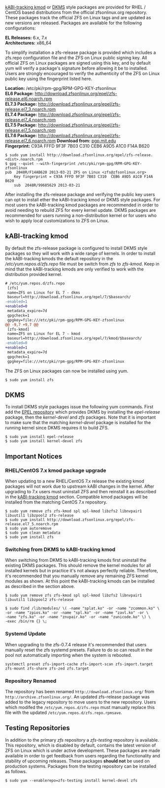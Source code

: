 [kABI-tracking kmod][kmod] or [DKMS][dkms] style packages are provided for RHEL / CentOS based distributions from the official zfsonlinux.org repository. These packages track the official ZFS on Linux tags and are updated as new versions are released.  Packages are available for the following configurations:

**EL Releases:** 6.x, 7.x  
**Architectures:** x86_64  

To simplify installation a zfs-release package is provided which includes a zfs.repo configuration file and the ZFS on Linux public signing key.  All official ZFS on Linux packages are signed using this key, and by default yum will verify a package's signature before allowing it be to installed.  Users are strongly encouraged to verify the authenticity of the ZFS on Linux public key using the fingerprint listed here.

**Location:** /etc/pki/rpm-gpg/RPM-GPG-KEY-zfsonlinux  
**EL6 Package:** http://download.zfsonlinux.org/epel/zfs-release.el6.noarch.rpm  
**EL7.3 Package:** http://download.zfsonlinux.org/epel/zfs-release.el7_3.noarch.rpm  
**EL7.4 Package:** http://download.zfsonlinux.org/epel/zfs-release.el7_4.noarch.rpm  
**EL7.5 Package:** http://download.zfsonlinux.org/epel/zfs-release.el7_5.noarch.rpm  
**EL7.6 Package:** http://download.zfsonlinux.org/epel/zfs-release.el7_6.noarch.rpm
**Download from:** [pgp.mit.edu][pubkey]  
**Fingerprint:** C93A FFFD 9F3F 7B03 C310  CEB6 A9D5 A1C0 F14A B620

```
$ sudo yum install http://download.zfsonlinux.org/epel/zfs-release.<dist>.noarch.rpm
$ gpg --quiet --with-fingerprint /etc/pki/rpm-gpg/RPM-GPG-KEY-zfsonlinux
pub  2048R/F14AB620 2013-03-21 ZFS on Linux <zfs@zfsonlinux.org>
    Key fingerprint = C93A FFFD 9F3F 7B03 C310  CEB6 A9D5 A1C0 F14A B620
    sub  2048R/99685629 2013-03-21
```

After installing the zfs-release package and verifying the public key users can opt to install ether the kABI-tracking kmod or DKMS style packages.  For most users the kABI-tracking kmod packages are recommended in order to avoid needing to rebuild ZFS for every kernel update.  DKMS packages are recommended for users running a non-distribution kernel or for users who wish to apply local customizations to ZFS on Linux.

## kABI-tracking kmod

By default the zfs-release package is configured to install DKMS style packages so they will work with a wide range of kernels.  In order to install the kABI-tracking kmods the default repository in the */etc/yum.repos.d/zfs.repo* file must be switch from *zfs* to *zfs-kmod*.  Keep in mind that the kABI-tracking kmods are only verified to work with the distribution provided kernel.

```diff
# /etc/yum.repos.d/zfs.repo
 [zfs]
 name=ZFS on Linux for EL 7 - dkms
 baseurl=http://download.zfsonlinux.org/epel/7/$basearch/
-enabled=1
+enabled=0
 metadata_expire=7d
 gpgcheck=1
 gpgkey=file:///etc/pki/rpm-gpg/RPM-GPG-KEY-zfsonlinux
@@ -9,7 +9,7 @@
 [zfs-kmod]
 name=ZFS on Linux for EL 7 - kmod
 baseurl=http://download.zfsonlinux.org/epel/7/kmod/$basearch/
-enabled=0
+enabled=1
 metadata_expire=7d
 gpgcheck=1
 gpgkey=file:///etc/pki/rpm-gpg/RPM-GPG-KEY-zfsonlinux
```

The ZFS on Linux packages can now be installed using yum.

```
$ sudo yum install zfs
```

## DKMS

To install DKMS style packages issue the following yum commands.  First add the [EPEL repository](https://fedoraproject.org/wiki/EPEL) which provides DKMS by installing the *epel-release* package, then the *kernel-devel* and *zfs* packages.  Note that it is important to make sure that the matching *kernel-devel* package is installed for the running kernel since DKMS requires it to build ZFS.  

```
$ sudo yum install epel-release
$ sudo yum install kernel-devel zfs
```

## Important Notices

### RHEL/CentOS 7.x kmod package upgrade

When updating to a new RHEL/CentOS 7.x release the existing kmod packages will not work due to upstream kABI changes in the kernel.  After upgrading to 7.x users must uninstall ZFS and then reinstall it as described in the [kABI-tracking kmod](https://github.com/zfsonlinux/zfs/wiki/RHEL-%26-CentOS/#kabi-tracking-kmod) section.  Compatible kmod packages will be installed from the matching CentOS 7.x repository.

```
$ sudo yum remove zfs zfs-kmod spl spl-kmod libzfs2 libnvpair1 libuutil1 libzpool2 zfs-release
$ sudo yum install http://download.zfsonlinux.org/epel/zfs-release.el7_5.noarch.rpm
$ sudo yum autoremove
$ sudo yum clean metadata
$ sudo yum install zfs 
```

### Switching from DKMS to kABI-tracking kmod

When switching from DKMS to kABI-tracking kmods first uninstall the existing DKMS packages.  This should remove the kernel modules for all installed kernels but in practice it's not always perfectly reliable.  Therefore, it's recommended that you manually remove any remaining ZFS kernel modules as shown.  At this point the kABI-tracking kmods can be installed as described in the section above.

```
$ sudo yum remove zfs zfs-kmod spl spl-kmod libzfs2 libnvpair1 libuutil1 libzpool2 zfs-release

$ sudo find /lib/modules/ \( -name "splat.ko" -or -name "zcommon.ko" \
-or -name "zpios.ko" -or -name "spl.ko" -or -name "zavl.ko" -or \
-name "zfs.ko" -or -name "znvpair.ko" -or -name "zunicode.ko" \) \
-exec /bin/rm {} \;
```

### Systemd Update

When upgrading to the zfs-0.7.4 release it's recommended that users manually reset the zfs systemd presets.  Failure to do so can result in the pool not automatically importing when the system is rebooted.

```
systemctl preset zfs-import-cache zfs-import-scan zfs-import.target zfs-mount zfs-share zfs-zed zfs.target
```

### Repository Renamed

The repository has been renamed `http://download.zfsonlinux.org/` from `http://archive.zfsonlinux.org/`.  An updated zfs-release package was added to the legacy repository to move users to the new repository.  Users which modifed the `/etc/yum.repos.d/zfs.repo` must manually replace this file with the updated `/etc/yum.repos.d/zfs.repo.rpmsave`.

## Testing Repositories

In addition to the primary *zfs* repository a *zfs-testing* repository is available. This repository, which is disabled by default, contains the latest version of ZFS on Linux which is under active development. These packages are made available in order to get feedback from users regarding the functionality and stability of upcoming releases. These packages **should not** be used on production systems. Packages from the testing repository can be installed as follows.

```
$ sudo yum --enablerepo=zfs-testing install kernel-devel zfs 
```

[kmod]: http://elrepoproject.blogspot.com/2016/02/kabi-tracking-kmod-packages.html
[dkms]: https://en.wikipedia.org/wiki/Dynamic_Kernel_Module_Support
[pubkey]: http://pgp.mit.edu/pks/lookup?search=0xF14AB620&op=index&fingerprint=on